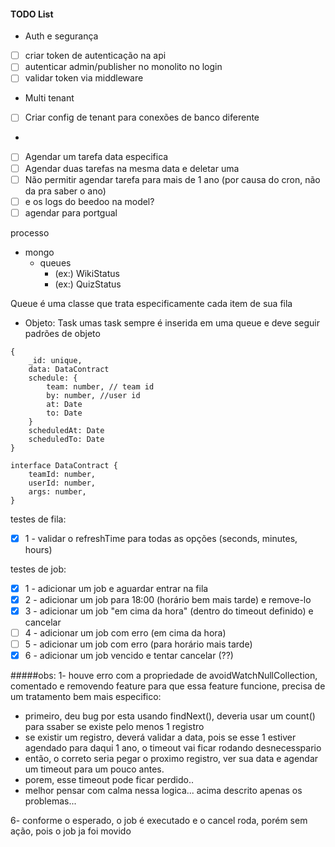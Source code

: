 #### TODO List

* Auth e segurança
-[ ] criar token de autenticação na api
-[ ] autenticar admin/publisher no monolito no login
-[ ] validar token via middleware

* Multi tenant
-[ ] Criar config de tenant para conexões de banco diferente

*
-[ ] Agendar um tarefa data especifica
-[ ] Agendar duas tarefas na mesma data e deletar uma
-[ ] Não permitir agendar tarefa para mais de 1 ano (por causa do cron, não da pra saber o ano)
-[ ] e os logs do beedoo na model?
-[ ] agendar para portgual

processo

- mongo
    - queues
        - (ex:) WikiStatus
        - (ex:) QuizStatus

Queue é uma classe que trata especificamente cada item de sua fila

- Objeto: Task
umas task sempre é inserida em uma queue e deve seguir padrões de objeto
```
{
    _id: unique,
    data: DataContract
    schedule: {
        team: number, // team id
        by: number, //user id
        at: Date
        to: Date
    }
    scheduledAt: Date
    scheduledTo: Date
}
```

```
interface DataContract {
    teamId: number,
    userId: number,
    args: number,
}
```

testes de fila:
-[x] 1 - validar o refreshTime para todas as opções (seconds, minutes, hours)

testes de job:

-[x] 1 - adicionar um job e aguardar entrar na fila
-[x] 2 - adicionar um job para 18:00 (horário bem mais tarde) e remove-lo
-[x] 3 - adicionar um job "em cima da hora" (dentro do timeout definido) e cancelar
-[ ] 4 - adicionar um job com erro (em cima da hora)
-[ ] 5 - adicionar um job com erro (para horário mais tarde)
-[x] 6 - adicionar um job vencido e tentar cancelar (??)

#####obs:
1- houve erro com a propriedade de avoidWatchNullCollection, comentado e removendo feature
para que essa feature funcione, precisa de um tratamento bem mais especifico:
- primeiro, deu bug por esta usando findNext(), deveria usar um count() para ssaber se existe pelo menos 1 registro
- se existir um registro, deverá validar a data, pois se esse 1 estiver agendado para daqui 1 ano, o timeout vai ficar rodando desnecesspario
- então, o correto seria pegar o proximo registro, ver sua data e agendar um timeout para um pouco antes.
- porem, esse timeout pode ficar perdido..
- melhor pensar com calma nessa logica... acima descrito apenas os problemas...

6- conforme o esperado, o job é executado e o cancel roda, porém sem ação, pois o job ja foi movido
